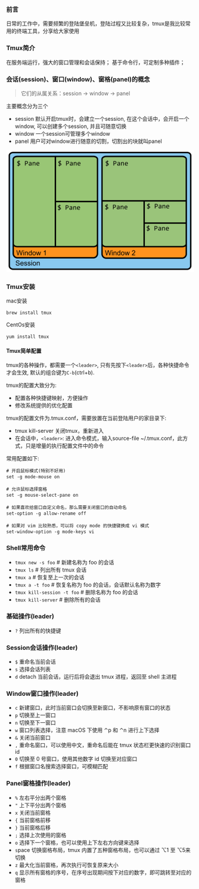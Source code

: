 ### 前言

日常的工作中，需要频繁的登陆堡垒机，登陆过程又比较复杂，tmux是我比较常用的终端工具，分享给大家使用

### Tmux简介

在服务端运行，强大的窗口管理和会话保持； 基于命令行，可定制多种插件；

### 会话(session)、窗口(window)、窗格(panel)的概念

>它们的从属关系：session -> window -> panel

主要概念分为三个

- session 默认开启tmux时，会建立一个session, 在这个会话中，会开启一个window, 可以创建多个session, 并且可随意切换
- window 一个session可管理多个window
- panel 用户可对window进行随意的切割，切割出的块就叫panel

![tmux-frame](../static/tmux-frame.svg)


### Tmux安装
mac安装
```
brew install tmux
```
CentOs安装
```
yum install tmux
```

#### Tmux简单配置

tmux的各种操作，都需要一个`<leader>`, 只有先按下`<leader>`后，各种快捷命令才会生效, 默认的组合键为`C-b`(ctrl+b).

tmux的配置大致分为:

- 配置各种快捷键映射，方便操作
- 修改系统提供的优化配置

tmux的配置文件为.tmux.conf，需要放置在当前登陆用户的家目录下:

- tmux kill-server 关闭tmux，重新进入
- 在会话中，`<leader>`: 进入命令模式，输入source-file ~/.tmux.conf，此方式，只是增量的执行配置文件中的命令

常用配置如下:

```
# 开启鼠标模式(特别不好用)
set -g mode-mouse on

# 允许鼠标选择窗格
set -g mouse-select-pane on

# 如果喜欢给窗口自定义命名，那么需要关闭窗口的自动命名
set-option -g allow-rename off

# 如果对 vim 比较熟悉，可以将 copy mode 的快捷键换成 vi 模式
set-window-option -g mode-keys vi
```

### Shell常用命令
- `tmux new -s foo`               # 新建名称为 foo 的会话
- `tmux ls`                       # 列出所有 tmux 会话
- `tmux a`                        # 恢复至上一次的会话
- `tmux a -t foo`                 # 恢复名称为 foo 的会话，会话默认名称为数字
- `tmux kill-session -t foo`      # 删除名称为 foo 的会话
- `tmux kill-server`              # 删除所有的会话

### 基础操作(leader)
- `?` 列出所有的快捷键

### Session会话操作(leader)
- `$` 重命名当前会话
- `s` 选择会话列表
- `d` detach 当前会话，运行后将会退出 tmux 进程，返回至 shell 主进程

### Window窗口操作(leader)
- `c` 新建窗口，此时当前窗口会切换至新窗口，不影响原有窗口的状态
- `p` 切换至上一窗口
- `n` 切换至下一窗口
- `w` 窗口列表选择，注意 macOS 下使用 ⌃p 和 ⌃n 进行上下选择
- `&` 关闭当前窗口
- `,` 重命名窗口，可以使用中文，重命名后能在 tmux 状态栏更快速的识别窗口 id
- `0` 切换至 0 号窗口，使用其他数字 id 切换至对应窗口
- `f` 根据窗口名搜索选择窗口，可模糊匹配

### Panel窗格操作(leader)
- `%` 左右平分出两个窗格
- `"` 上下平分出两个窗格
- `x` 关闭当前窗格
- `{` 当前窗格前移
- `}` 当前窗格后移
- `;` 选择上次使用的窗格
- `o` 选择下一个窗格，也可以使用上下左右方向键来选择
- `s`pace 切换窗格布局，tmux 内置了五种窗格布局，也可以通过 ⌥1 至 ⌥5来切换
- `z` 最大化当前窗格，再次执行可恢复原来大小
- `q` 显示所有窗格的序号，在序号出现期间按下对应的数字，即可跳转至对应的窗格
